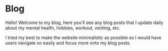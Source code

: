 # Blog

Hello! Welcome to my blog, here you'll see any blog posts that I update daily about my mental health, hobbies, workout, venting, etc. 

I tried my best to make the website minimalistic as possible so I would have users navigate so easily and focus more onto my blog posts.